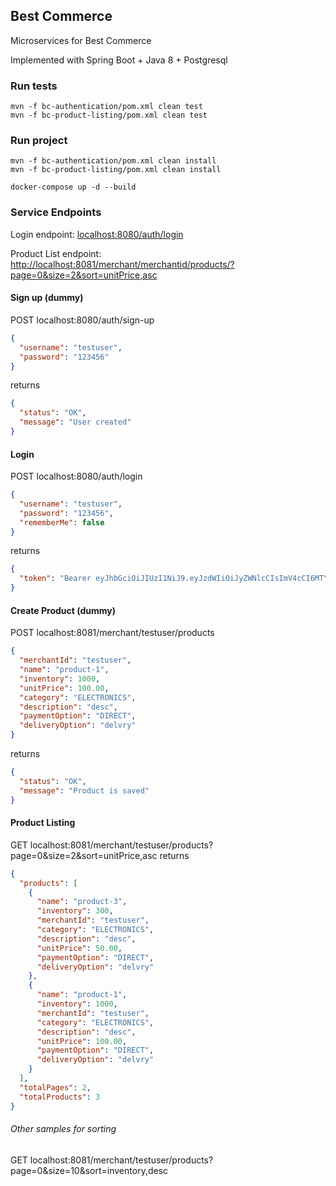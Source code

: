 ## Best Commerce
Microservices for Best Commerce

Implemented with Spring Boot + Java 8 + Postgresql

### Run tests
```
mvn -f bc-authentication/pom.xml clean test
mvn -f bc-product-listing/pom.xml clean test
```

### Run project
```
mvn -f bc-authentication/pom.xml clean install
mvn -f bc-product-listing/pom.xml clean install

docker-compose up -d --build
```

### Service Endpoints
Login endpoint: [localhost:8080/auth/login](http://localhost:8080/auth/login)

Product List endpoint:  [http://localhost:8081/merchant/merchantid/products/?page=0&size=2&sort=unitPrice,asc](http://localhost:8081/merchant/merchantid/products/?page=0&size=2&sort=unitPrice,asc)


#### Sign up (dummy)
POST localhost:8080/auth/sign-up
```json
{
  "username": "testuser",
  "password": "123456"
}
```
returns
```json
{
  "status": "OK",
  "message": "User created"
}
```

#### Login
POST localhost:8080/auth/login
```json
{
  "username": "testuser",
  "password": "123456",
  "rememberMe": false
}
```
returns
```json
{
  "token": "Bearer eyJhbGciOiJIUzI1NiJ9.eyJzdWIiOiJyZWNlcCIsImV4cCI6MTYxNjEwNzYyMH0.I2IEBq3v4xYtnN42iKV9410zEzfDt-qlZAAQxkv9GI8"
}
```

#### Create Product (dummy)
POST localhost:8081/merchant/testuser/products
```json
{
  "merchantId": "testuser",
  "name": "product-1",
  "inventory": 1000,
  "unitPrice": 100.00,
  "category": "ELECTRONICS",
  "description": "desc",
  "paymentOption": "DIRECT",
  "deliveryOption": "delvry"
}
```
returns
```json
{
  "status": "OK",
  "message": "Product is saved"
}
```

#### Product Listing
GET localhost:8081/merchant/testuser/products?page=0&size=2&sort=unitPrice,asc
returns
```json
{
  "products": [
    {
      "name": "product-3",
      "inventory": 300,
      "merchantId": "testuser",
      "category": "ELECTRONICS",
      "description": "desc",
      "unitPrice": 50.00,
      "paymentOption": "DIRECT",
      "deliveryOption": "delvry"
    },
    {
      "name": "product-1",
      "inventory": 1000,
      "merchantId": "testuser",
      "category": "ELECTRONICS",
      "description": "desc",
      "unitPrice": 100.00,
      "paymentOption": "DIRECT",
      "deliveryOption": "delvry"
    }
  ],
  "totalPages": 2,
  "totalProducts": 3
}
```

###### Other samples for sorting
GET localhost:8081/merchant/testuser/products?page=0&size=10&sort=inventory,desc
